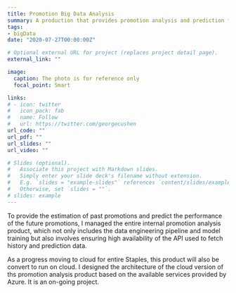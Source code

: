 ```yaml
---
title: Promotion Big Data Analysis 
summary: A production that provides promotion analysis and prediction for internal use.
tags:
- bigData
date: "2020-07-27T00:00:00Z"

# Optional external URL for project (replaces project detail page).
external_link: ""

image:
  caption: The photo is for reference only
  focal_point: Smart

links:
# - icon: twitter
#   icon_pack: fab
#   name: Follow
#   url: https://twitter.com/georgecushen
url_code: ""
url_pdf: ""
url_slides: ""
url_video: ""

# Slides (optional).
#   Associate this project with Markdown slides.
#   Simply enter your slide deck's filename without extension.
#   E.g. `slides = "example-slides"` references `content/slides/example-slides.md`.
#   Otherwise, set `slides = ""`.
# slides: example
---
```

To provide the estimation of past promotions and predict the performance of the future promotions, I managed the entire internal promotion analysis product, which not only includes the data engineering pipeline and model training but also involves ensuring high availability of the API used to fetch history and prediction data.

As a progress moving to cloud for entire Staples, this product will also be convert to run on cloud. I designed the architecture of the cloud version of ths promotion analysis product based on the available services provided by Azure. It is an on-going project.